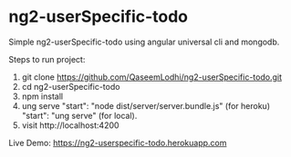 # ng2-userSpecific-todo
Simple ng2-userSpecific-todo using angular universal cli and mongodb.

Steps to run project:
1) git clone https://github.com/QaseemLodhi/ng2-userSpecific-todo.git
2) cd ng2-userSpecific-todo
3) npm install
4) ung serve
"start": "node dist/server/server.bundle.js" (for heroku) "start": "ung serve" (for local).
5) visit http://localhost:4200

Live Demo:
https://ng2-userspecific-todo.herokuapp.com
